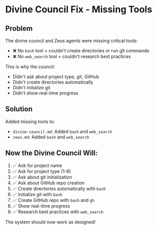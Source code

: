 # Divine Council Fix - Missing Tools

## Problem
The divine council and Zeus agents were missing critical tools:
- ❌ No `bash` tool = couldn't create directories or run git commands
- ❌ No `web_search` tool = couldn't research best practices

This is why the council:
- Didn't ask about project type, git, GitHub
- Didn't create directories automatically
- Didn't initialize git
- Didn't show real-time progress

## Solution
Added missing tools to:
- `divine-council.md`: Added `bash` and `web_search`
- `zeus.md`: Added `bash` and `web_search`

## Now the Divine Council Will:
1. ✅ Ask for project name
2. ✅ Ask for project type (1-6)
3. ✅ Ask about git initialization
4. ✅ Ask about GitHub repo creation
5. ✅ Create directories automatically with `bash`
6. ✅ Initialize git with `bash`
7. ✅ Create GitHub repo with `bash` and `gh`
8. ✅ Show real-time progress
9. ✅ Research best practices with `web_search`

The system should now work as designed!
